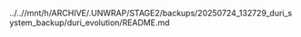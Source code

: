 ../..//mnt/h/ARCHIVE/.UNWRAP/STAGE2/backups/20250724_132729_duri_system_backup/duri_evolution/README.md